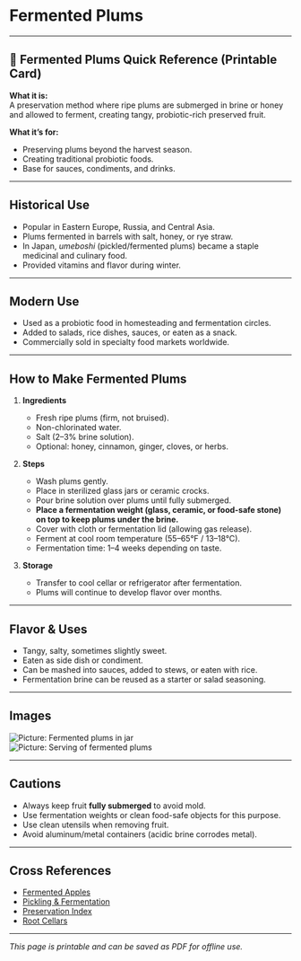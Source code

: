 # Fermented Plums

---

## 📜 Fermented Plums Quick Reference (Printable Card)

**What it is:**  
A preservation method where ripe plums are submerged in brine or honey and allowed to ferment, creating tangy, probiotic-rich preserved fruit.  

**What it’s for:**  
- Preserving plums beyond the harvest season.  
- Creating traditional probiotic foods.  
- Base for sauces, condiments, and drinks.  

---

## Historical Use  

- Popular in Eastern Europe, Russia, and Central Asia.  
- Plums fermented in barrels with salt, honey, or rye straw.  
- In Japan, *umeboshi* (pickled/fermented plums) became a staple medicinal and culinary food.  
- Provided vitamins and flavor during winter.  

---

## Modern Use  

- Used as a probiotic food in homesteading and fermentation circles.  
- Added to salads, rice dishes, sauces, or eaten as a snack.  
- Commercially sold in specialty food markets worldwide.  

---

## How to Make Fermented Plums  

1. **Ingredients**  
   - Fresh ripe plums (firm, not bruised).  
   - Non-chlorinated water.  
   - Salt (2–3% brine solution).  
   - Optional: honey, cinnamon, ginger, cloves, or herbs.  

2. **Steps**  
   - Wash plums gently.  
   - Place in sterilized glass jars or ceramic crocks.  
   - Pour brine solution over plums until fully submerged.  
   - **Place a fermentation weight (glass, ceramic, or food-safe stone) on top to keep plums under the brine.**  
   - Cover with cloth or fermentation lid (allowing gas release).  
   - Ferment at cool room temperature (55–65°F / 13–18°C).  
   - Fermentation time: 1–4 weeks depending on taste.  

3. **Storage**  
   - Transfer to cool cellar or refrigerator after fermentation.  
   - Plums will continue to develop flavor over months.  

---

## Flavor & Uses  

- Tangy, salty, sometimes slightly sweet.  
- Eaten as side dish or condiment.  
- Can be mashed into sauces, added to stews, or eaten with rice.  
- Fermentation brine can be reused as a starter or salad seasoning.  

---

## Images  

![Picture: Fermented plums in jar](images/placeholder-fermented-plums-jar.jpg)  
![Picture: Serving of fermented plums](images/placeholder-fermented-plums.jpg)  

---

## Cautions  

- Always keep fruit **fully submerged** to avoid mold.  
- Use fermentation weights or clean food-safe objects for this purpose.  
- Use clean utensils when removing fruit.  
- Avoid aluminum/metal containers (acidic brine corrodes metal).  

---

## Cross References  

- [Fermented Apples](fermented-apples.md)  
- [Pickling & Fermentation](../techniques/pickling-fermentation.md)  
- [Preservation Index](preservation.md)  
- [Root Cellars](../techniques/root-cellars.md)  

---

*This page is printable and can be saved as PDF for offline use.*
